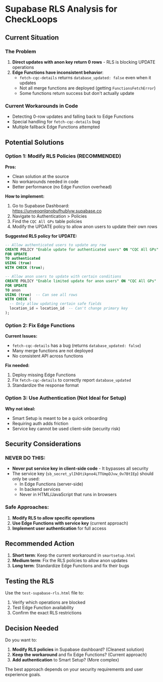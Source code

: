 # Supabase RLS Analysis for CheckLoops

## Current Situation

### The Problem
1. **Direct updates with anon key return 0 rows** - RLS is blocking UPDATE operations
2. **Edge Functions have inconsistent behavior**:
   - `fetch-cqc-details` returns `database_updated: false` even when it updates
   - Not all merge functions are deployed (getting `FunctionsFetchError`)
   - Some functions return success but don't actually update

### Current Workarounds in Code
- Detecting 0-row updates and falling back to Edge Functions
- Special handling for `fetch-cqc-details` bug
- Multiple fallback Edge Functions attempted

## Potential Solutions

### Option 1: Modify RLS Policies (RECOMMENDED)
**Pros:**
- Clean solution at the source
- No workarounds needed in code
- Better performance (no Edge Function overhead)

**How to implement:**
1. Go to Supabase Dashboard: https://unveoqnlqnobufhublyw.supabase.co
2. Navigate to Authentication > Policies
3. Find the `CQC All GPs` table policies
4. Modify the UPDATE policy to allow anon users to update their own rows

**Suggested RLS policy for UPDATE:**
```sql
-- Allow authenticated users to update any row
CREATE POLICY "Enable update for authenticated users" ON "CQC All GPs"
FOR UPDATE
TO authenticated
USING (true)
WITH CHECK (true);

-- Allow anon users to update with certain conditions
CREATE POLICY "Enable limited update for anon users" ON "CQC All GPs"
FOR UPDATE
TO anon
USING (true)  -- Can see all rows
WITH CHECK (
  -- Only allow updating certain safe fields
  location_id = location_id  -- Can't change primary key
);
```

### Option 2: Fix Edge Functions
**Current Issues:**
- `fetch-cqc-details` has a bug (returns `database_updated: false`)
- Many merge functions are not deployed
- No consistent API across functions

**Fix needed:**
1. Deploy missing Edge Functions
2. Fix `fetch-cqc-details` to correctly report `database_updated`
3. Standardize the response format

### Option 3: Use Authentication (Not Ideal for Setup)
**Why not ideal:**
- Smart Setup is meant to be a quick onboarding
- Requiring auth adds friction
- Service key cannot be used client-side (security risk)

## Security Considerations

### NEVER DO THIS:
- **Never put service key in client-side code** - It bypasses all security
- The service key (`sb_secret_ylIhDtikpno4LTTUmpDJvw_Ov7BtIEp`) should only be used:
  - In Edge Functions (server-side)
  - In backend services
  - Never in HTML/JavaScript that runs in browsers

### Safe Approaches:
1. **Modify RLS to allow specific operations**
2. **Use Edge Functions with service key** (current approach)
3. **Implement user authentication** for full access

## Recommended Action

1. **Short term**: Keep the current workaround in `smartsetup.html`
2. **Medium term**: Fix the RLS policies to allow anon updates
3. **Long term**: Standardize Edge Functions and fix their bugs

## Testing the RLS

Use the `test-supabase-rls.html` file to:
1. Verify which operations are blocked
2. Test Edge Function availability
3. Confirm the exact RLS restrictions

## Decision Needed

Do you want to:
1. **Modify RLS policies** in Supabase dashboard? (Cleanest solution)
2. **Keep the workaround** and fix Edge Functions? (Current approach)
3. **Add authentication** to Smart Setup? (More complex)

The best approach depends on your security requirements and user experience goals.